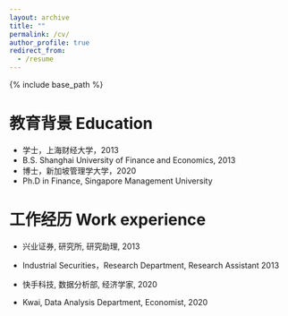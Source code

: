 ```yaml
---
layout: archive
title: ""
permalink: /cv/
author_profile: true
redirect_from:
  - /resume
---
```


{% include base_path %}

# 教育背景 Education
* 学士，上海财经大学，2013
* B.S. Shanghai University of Finance and Economics, 2013
* 博士，新加坡管理学大学，2020
* Ph.D in Finance, Singapore Management University

# 工作经历 Work experience
* 兴业证券, 研究所, 研究助理, 2013
* Industrial Securities，Research Department, Research Assistant 2013

* 快手科技, 数据分析部, 经济学家, 2020
* Kwai, Data Analysis Department, Economist, 2020
